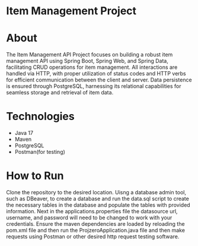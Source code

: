 # Item Management Project

# About
The Item Management API Project focuses on building a robust item management API using Spring Boot, Spring Web, and Spring Data, facilitating CRUD operations for item management. All interactions are handled via HTTP, with proper utilization of status codes and HTTP verbs for efficient communication between the client and server. Data persistence is ensured through PostgreSQL, harnessing its relational capabilities for seamless storage and retrieval of item data.

# Technologies
- Java 17
- Maven
- PostgreSQL
- Postman(for testing)

# How to Run
Clone the repository to the desired location. Uisng a database admin tool, such as DBeaver, to create a database and run the data.sql script to create the necessary tables in the database and populate the tables with provided information. Next in the applications.properties file the datasource url, username, and password will need to be changed to work with your credentials. Ensure the maven dependencies are loaded by reloading the pom.xml file and then run the ProjzeroApplication.java file and then make requests using Postman or other desired http request testing software.

